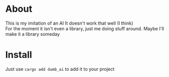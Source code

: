 # About

This is my imitation of an AI
It doesn't work that well (I think)  
For the moment it isn't even a library, just me doing stuff around. Maybe I'll make it a library someday

# Install

Just use `cargo add dumb_ai` to add it to your project